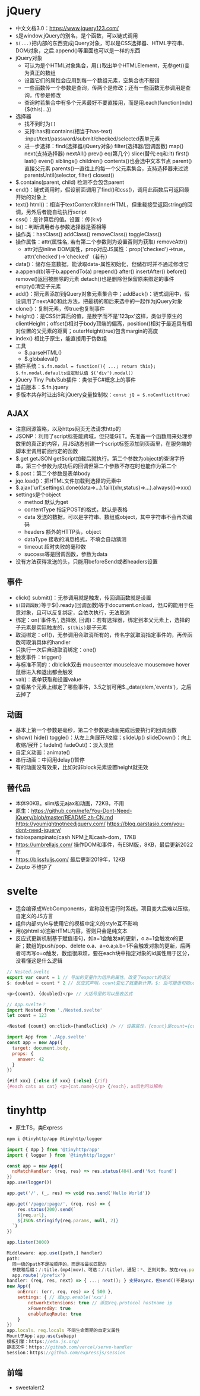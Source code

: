# jQuery

* 中文文档3.0：https://www.jquery123.com/
* `$`是window.jQuery的别名，是个函数，可以链式调用
* `$(...)`把内部的东西变成jQuery对象，可以是CSS选择器、HTML字符串、DOM对象，之后.append()等里面也可以是一样的东西
* jQuery对象
  * 可认为是个HTML对象集合，用`[]`取出单个HTMLElement，无参get()变为真正的数组
  * 设置它们的属性会应用到每一个数组元素，空集合也不报错
  * 一些函数传一个参数是查询，传两个是修改；还有一些函数无参调用是查询，传参是修改
  * 查询时若集合中有多个元素最好不要直接用，而是用.each(function(ndx){$(this)...})
* 选择器
  * 找不到时为`[]`
  * 支持:has和:contains(相当于has-text) :input/text/password/submit/checked/selected表单元素
  * 进一步选择：find(选择器/jQuery对象) filter(选择器/回调函数) map() next(支持选择器) nextAll() prev() eq(第几个) slice(替代:eq和:lt) first() last() even() siblings() children() contents()也会选中文本节点 parent()直接父元素 parents()一直往上的每一个父元素集合，支持选择器来过滤 parentsUntil(selector, filter) closest()
* $.contains(parent, child) 检测不会包含parent
* end()：链式调用时，假设前面调用了find()和css()，调用此函数后可返回最开始的对象上
* text() html()：相当于textContent和InnerHTML，但重载接受返回string的回调，另外后者能自动执行script
* css()：是计算后的值。设置：传{k:v}
* is()：判断调用者与参数选择器是否相等
* 操作类：hasClass() addClass() removeClass() toggleClass()
* 操作属性：attr(属性名, 若有第二个参数则为设置否则为获取) removeAttr()
  * attr对应inline DOM属性，prop对应JS属性：prop('checked')->true，attr('checked')->'checked'（若有）
* data()：储存任意数据，能读取data-属性初始化，但储存时并不通过修改它
* a.append(b)等于b.appendTo(a) prepend() after() insertAfter() before() remove()返回被删除的元素 detach()也是删除但保留原来绑定的事件 empty()清空子元素
* add()：把元素添加到jQuery对象元素集合中；addBack()：链式调用中，假设调用了nextAll()和此方法，把最初的和后来选中的一起作为jQuery对象
* clone()：复制元素，传true也复制事件
* height()：是CSS计算后的值，是数字而不是'123px'这样，类似于原生的clientHeight；offset()相对于body顶端的偏离，position()相对于最近具有相对位置的父元素的距离；outerHeight(true)包含margin的高度
* index() 相比于原生，能直接用于伪数组
* 工具
  * $.parseHTML()
  * $.globaleval()
* 插件系统：`$.fn.modal = function(){ ...; return this}; $.fn.modal.defaults设定默认值 $('div').modal()`
* jQuery Tiny Pub/Sub插件：类似于C#概念上的事件
* 当前版本：$.fn.jquery
* 多版本共存时让出$和jQuery变量控制权：`const jQ = $.noConflict(true)`

## AJAX

* 注意同源策略，以及https网页无法请求http的
* JSONP：利用了script标签能跨域，但只能GET。先准备一个函数用来处理参数里的真正的内容，用JS动态创建一个script标签添加到页面里，在服务端的脚本里调用前面约定的函数
* $.get getJSON getScript加载后就执行。第二个参数为object的查询字符串，第三个参数为成功后的回调但第二个参数不存在时也能作为第二个
* $.post：第二个参数是表单body
* jqo.load()：把HTML文件加载到选择的元素中
* $.ajax('url',settings).done(data=>...).fail((xhr,status)=>...).always(()=>xxx)
* settings是个object
  * method 默认为get
  * contentType 指定POST的格式，默认是表格
  * data 发送的数据，可以是字符串、数组或object，其中字符串不会再次编码
  * headers 额外的HTTP头，object
  * dataType 接收的消息格式，不填会自动猜测
  * timeout 超时失败的毫秒数
  * success等是回调函数，参数为data
* 没有方法获得发送的头，只能用beforeSend或者headers设置

## 事件

* click() submit()：无参调用就是触发，传回调函数就是设置
* `$(回调函数)`等于$().ready(回调函数)等于document.onload，但jQ的能用于任意对象，且可以反复绑定，会依次执行，无法取消
* 绑定：on('事件名', 选择器, 回调)：若有选择器，绑定到本父元素上，选择的子元素是实际触发的，`$(this)`是子元素
* 取消绑定：off()，无参调用会取消所有的，传名字就取消指定事件的，再传函数可取消具体的handler
* 只执行一次后自动取消绑定：one()
* 触发事件：trigger()
* 与标准不同的：dblclick双击 mouseenter mouseleave mousemove hover鼠标进入和退出都会触发
* val()：表单获取和设置value
* 查看某个元素上绑定了哪些事件，3.5之前可用$._data(elem,'events')，之后去掉了

## 动画

* 基本上第一个参数是毫秒，第二个参数是动画完成后要执行的回调函数
* show() hide() toggle()：从左上角展开/收缩；slideUp() slideDown()：向上收缩/展开；fadeIn() fadeOut()：淡入淡出
* 自定义动画：animate()
* 串行动画：中间用delay()暂停
* 有的动画没有效果，比如对非block元素设置height就无效

## 替代品

* 本体90KB。slim版无ajax和动画，72KB，不用
* 原生：https://github.com/nefe/You-Dont-Need-jQuery/blob/master/README.zh-CN.md https://youmightnotneedjquery.com/ https://blog.garstasio.com/you-dont-need-jquery/
* fabiospampinato/cash NPM上叫cash-dom，17KB
* https://umbrellajs.com/ 操作DOM和事件，有ESM版，8KB，最后更新2022年
* https://blissfuljs.com/ 最后更新2019年，12KB
* Zepto 不维护了

# svelte

* 适合编译成WebComponents，宣称没有运行时系统。项目变大后难以压缩，自定义的JS方言
* 组件内部style与使用它的模板中定义的style互不影响
* 用{@html s}渲染HTML内容，否则只会是纯文本
* 反应式更新机制基于赋值语句，如a=1会触发a的更新，o.a=1会触发o的更新；数组的push/pop、delete o.a、a=o.a;a.b=1不会触发对象的更新，后两者可再写o=o触发，数组很麻烦，要在each块中指定对象的id属性用于区分，没看懂这是什么逻辑

```js
// Nested.svelte
export var count = 1 // 导出的变量作为组件的属性。改变了export的语义
$: doubled = count * 2 // 反应式声明，count变化了就重新计算。$: 后可跟语句如console.log、{}代码块、if(){}。原本 $: 只是goto的标记的，这样改变了JS的语义

<p>{count}, {doubled}</p> // 大括号里的可以是表达式

// App.svelte？
import Nested from './Nested.svelte'
let count = 123

<Nested {count} on:click={handleClick} /> // 设置属性，{count}是count={count}的简写，不传时Nested里设置了默认值为1，{...xxx}可展开对象

import App from './App.svelte'
const app = new App({
  target: document.body,
  props: {
    answer: 42
  }
})

{#if xxx} {:else if xxx} {:else} {/if}
{#each cats as cat} <p>{cat.name}</p> {/each}，as后也可以解构
```

# tinyhttp

* 原生TS，类Express

```js
npm i @tinyhttp/app @tinyhttp/logger

import { App } from '@tinyhttp/app'
import { logger } from '@tinyhttp/logger'

const app = new App({
  noMatchHandler: (req, res) => res.status(404).end('Not found')
})
app.use(logger())

app.get('/', (_, res) => void res.send('Hello World'))

app.get('/page/:page/', (req, res) => {
    res.status(200).send(`
    ${req.url},
    ${JSON.stringify(req.params, null, 2)}
  `)
})

app.listen(3000)

Middleware: app.use([path,] handler)
path:
  同一级的path不是按顺序的，而是按最长匹配的
  参数和后缀：/:title.(mp4|mov)、可选：/:title?、通配：*、正则对象。放在req.params里
  app.route('/prefix')
handler: (req, res, next) => { ...; next(); } 支持async，但send()不是async的，只能用于readFile等
new App({
    onError: (err, req, res) => { 500 },
    settings: { // 或app.enable('xxx')
        networkExtensions: true // 添加req.protocol hostname ip
        xPoweredBy: true
        enableReqRoute: true
    }
})
app.locals、req.locals 不同生命周期的自定义属性
Mount子App：app.use(subapp)
模板引擎：https://eta.js.org/
静态文件：https://github.com/vercel/serve-handler
Session：https://github.com/expressjs/session
```

## 前端

* sweetalert2
